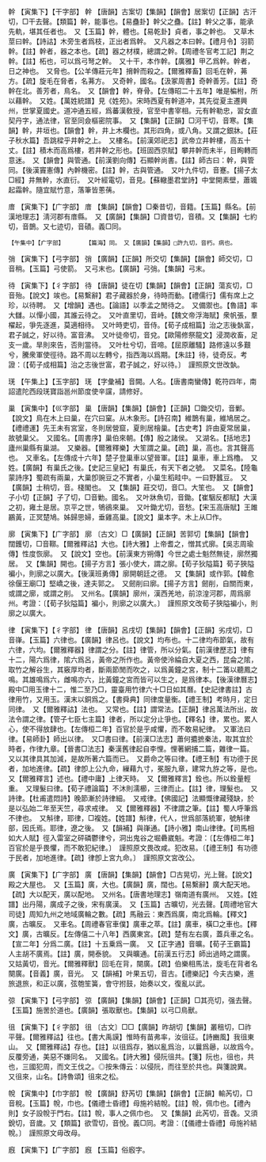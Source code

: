 <!-- { "loadSidebar": true } -->
幹	【寅集下】【干字部】	幹	【唐韻】古案切【集韻】【韻會】居案切【正韻】古汗切，□干去聲。【類篇】幹，能事也。【易蠱卦】幹父之蠱。【註】幹父之事，能承先軌，堪其任者也。　又【玉篇】幹，體也。【易乾卦】貞者，事之幹也。　又草木莖曰幹。【詩詁】木旁生者爲枝，正出者爲幹。　又凡器之本曰幹。【禮月令】羽箭幹。【註】幹者，器之本也。【疏】器之材樸，總謂之幹。【周禮冬官考工記】荆之幹。【註】柘也，可以爲弓弩之幹。　又十干，本作幹。【廣雅】甲乙爲幹。幹者，日之神也。　又脅也。【公羊傳莊元年】搚幹而殺之。【爾雅釋畜】回毛在幹，茀方。【疏】旋毛在脅者，名茀方。　又奇幹，國名。【汲冢周書】奇幹善芳。【註】奇幹在北。善芳者，鳥名。　又【韻會】幹，脊骨。【左傳昭二十五年】唯是楄柎，所以藉幹。　又姓。【萬姓統譜】見《姓苑》。宋時西夏有幹道冲，其先從夏主遷興州，世掌夏國史。道冲通五經，爲蕃漢敎授，官至中書宰相。元有幹勒忠，習女直契丹字，通法律，官至同僉樞密院事。　又【集韻】【正韻】□河干切，音寒。【集韻】幹，井垣也。【韻會】幹，井上木欄也。其形四角，或八角。又謂之銀牀。【莊子秋水篇】吾跳樑乎井幹之上。　又樓名。【前漢郊祀志】武帝立井幹樓，高五十丈。【註】積木而高爲樓，若井幹之形也。【班固西京賦】攀井幹而未半，目眴轉而意迷。　又【韻會】與管通。【前漢劉向傳】石顯幹尚書。【註】師古曰：幹，與管同。【後漢竇憲傳】內幹機密。【註】幹，古與管通。　又叶九件切，音蹇。【揚子太□經】井無幹，水直衍。　又叶經電切，音見。【蘇轍墨君堂詩】中堂開素壁，蕭颯起霜幹。隨宜賦竹意，落筆皆蔥蒨。

庴	【寅集下】【广字部】	庴	【集韻】【韻會】□秦昔切，音籍。【玉篇】縣名。【前漢地理志】淸河郡有庴縣。　又【廣韻】【集韻】□資昔切，音積。又【集韻】七約切，音鵲。又七迹切，音磧。義□同。

	【午集中】【疒字部】		【篇海】同。　又【廣韻】【集韻】□許九切，音朽。病也。

弰	【寅集下】【弓字部】	弰	【廣韻】【正韻】所交切【集韻】【韻會】師交切，□音稍。【玉篇】弓使箭。　又弓末也。【廣韻】弓弰。【集韻】弓末。

待	【寅集下】【彳字部】	待	【唐韻】徒在切【集韻】【韻會】【正韻】蕩亥切，□音殆。【說文】竢也。【易繫辭】君子藏器於身，待時而動。【禮儒行】儒有席上之珍，以待聘。　又【增韻】遇也。【論語】以季孟之閒待之。　又備禦也。【魯語】率大讎。以憚小國，其誰云待之。　又叶直里切，音峙。【魏文帝浮海賦】衆帆張，羣櫂起，爭先逐進，莫適相待。　又叶時吏切，音侍。【荀子成相篇】治之志後埶富，君子誠之，好以待。富音沸。　又叶徒帝切，音兌。【歐陽修祭龍文】浸潤收畜，足支一歲。旱則來告，否則當待。　又叶杜兮切，音啼。【屈原離騷】路修遠以多艱兮，騰衆軍使徑待。路不周以左轉兮，指西海以爲期。【朱註】待，徒奇反。考證：〔【荀子成相篇】治之志後世富，君子誠之，好以待。〕　謹照原文世改埶。 

琷	【午集上】【玉字部】	琷	【字彙補】音闕。人名。【唐書南蠻傳】乾符四年，南詔遣陀西段琷寶詣邕州節度使辛讜，請修好。

巢	【寅集中】【巛字部】	巢	【唐韻】【集韻】【韻會】【正韻】□鋤交切，音鄛。【說文】鳥在木上曰巢，在穴曰窠。从木象形。【詩召南】維鵲有巢，維鳩居之。【禮禮運】先王未有宮室，冬則居營窟，夏則居檜巢。【古史考】許由夏常居巢，故號巢父。　又國名。【周書序】巢伯來朝。【傳】殷之諸侯。　又湖名。【括地志】廬州巢縣有巢湖。　又樂器。【爾雅釋樂】大笙謂之巢。【疏】巢，高也。言其聲高也。　又車名。【左傳成十六年】楚子登巢車以望晉軍。【註】巢車，車上爲櫓。　又姓。【廣韻】有巢氏之後。【史記三皇紀】有巢氏，有天下者之號。　又菜名。【陸龜蒙詩序】蜀疏有兩巢，大巢卽豌豆之不實者，小巢生稻畦中。一曰野蠶豆。　又【廣韻】士稍切，音。棧閣也。　又【集韻】莊交切，音□。大笙也。　又【韻會】子小切【正韻】子了切，□音勦。國名。　又叶牀魚切，音鋤。【崔駰反都賦】大漢之初，雍土是居。京平之世，鴝鵒來巢。　又叶鋤尤切，音愁。【宋玉高唐賦】王雎鸝黃，正冥楚鳩。姊歸思婦，垂雞高巢。【說文】巢本字。木上从□作。

廓	【寅集下】【广字部】	廓	〔古文〕□【廣韻】【正韻】苦郭切【集韻】【韻會】闊鑊切，□音鞹。【爾雅釋詁】大也。【詩大雅】上帝耆之，憎其式廓。【吳志周瑜傳】性度恢廓。　又【說文】空也。【前漢東方朔傳】今世之處士魁然無徒，廓然獨居。　又【集韻】開也。【揚子方言】張小使大，謂之廓。【荀子狄隘篇】荀子狹隘褊小，則廓之以廣大。【後漢班勇傳】廓開朝廷之德。　又【集韻】或作郭。【韓愈徐偃王廟□】堅嶠之後，達夫郭之。　又劒削曰廓。【揚子方言】劒削，自關而東，或謂之廓，或謂之削。　又州名。【廣韻】廓州，漢西羌地，前涼湟河郡，周爲廓州。考證：〔【荀子狄隘篇】褊小，則廓之以廣大。〕　謹照原文改荀子狹隘褊小，則廓之以廣大。 

律	【寅集下】【彳字部】	律	【唐韻】呂戌切【集韻】【韻會】【正韻】劣戌切，□音嵂。【玉篇】六律也。【廣韻】律呂也。【說文】均布也。十二律均布節氣，故有六律，六均。【爾雅釋器】律謂之分。【註】律管，所以分氣。【前漢律歷志】律有十二，陽六爲律，隂六爲呂，黃帝之所作也。黃帝使泠綸自大夏之西，昆侖之隂，取竹之解谷生，其竅厚均者，斷兩節閒而吹之，以爲黃鐘之宮，制十二筩以聽鳳之鳴。其雄鳴爲六，雌鳴亦六，比黃鐘之宮而皆可以生之，是爲律本。【後漢律曆志】殿中□用玉律十二，惟二至乃□，靈臺用竹律六十□日如其曆。【史記律書註】古律用竹，又用玉。漢末以銅爲之。【書舜典】同律度量衡。【禮王制】考時月，定日同律。　又【爾雅釋詁】法也。　又常也。【註】謂常法。【正韻】律呂萬法所出，故法令謂之律。【管子七臣七主篇】律者，所以定分止爭也。【釋名】律，累也。累人心，使不得放肆也。【左傳桓二年】百官於是乎咸懼，而不敢易紀律。　又軍法曰律。【易師卦】師出以律。　又□書曰律。【前漢□法志】蕭何攟摭秦法，取其宜於時者，作律九章。【晉書□法志】秦漢舊律起自李悝。悝著網捕二篇，雜律一篇。又以其律具其加減，是故所著六篇而已。　又爵命之等曰律。【禮王制】有功德于民者，加地進律。【疏】律卽上公九命，繅藉九寸，冕服九章，建常九斿之等，是也。　又【爾雅釋言】述也。【禮中庸】上律天時。　又【爾雅釋言】銓也。所以銓量輕重。　又理髮曰律。【荀子禮論篇】不沐則濡櫛，三律而止。【註】律，理髮也。　又詩律。【杜甫遣悶詩】晚節漸於詩律細。　又戒律。【佛國記】法顯慨律藏殘缺，於是以弘始二年至天竺，尋求戒律。　又【爾雅釋器】不律謂之筆。【註】蜀人呼筆爲不律也。　又斛律，耶律，□複姓。【姓譜】斛律，代人，世爲部落統軍，號斛律部，因氏焉。耶律，遼之後。　又【韻補】與嵂通。【詩小雅】南山律律。【司馬相如大人賦】徑入雷室之砰磷鬱律兮，洞出鬼谷之堀礨崴魁。考證：〔【左傳桓二年】百官於是乎畏懼，而不敢犯紀律。〕　謹照原文畏改咸。犯改易。〔【禮王制】有功德于民者，加地進律。【疏】律卽上宮九命。〕　謹照原文宮改公。 

廣	【寅集下】【广字部】	廣	【唐韻】【集韻】【韻會】□古晃切，光上聲。【說文】殿之大屋也。　又【玉篇】廣，大也。【廣韻】廣，闊也。【易繫辭】廣大配天地。【疏】大以配天，廣以配地。　又州名。【唐書地理志】嶺南道有廣州。　又姓。【姓譜】出丹陽，廣成子之後，宋有廣漢。　又【玉篇】古曠切，光去聲。【周禮地官大司徒】周知九州之地域廣輪之數。【疏】馬融云：東西爲廣，南北爲輪。【釋文】廣，古曠反。　又車名。【周禮春官車僕】廣車之萃。【註】廣車，橫□之車也。【釋文】廣，古曠反。【左傳僖二十八年】西廣東宮。【疏】楚有左右廣，蓋兵車之名。【宣二年】分爲二廣。【註】十五乗爲一廣。　又【正字通】音曠。【荀子王霸篇】人主胡不廣焉。【註】廣，開泰貌。　又與曠通。【前漢五行志】師出過時之謂廣。　又姑黃切，音光。【爾雅釋獸】回毛在背，闋廣。【疏】伯樂相馬法，旋毛在背者名闋廣。【音義】廣，音光。　又【韻補】叶果五切，音古。【禮樂記】今夫古樂，進旅退旅，和正以廣，弦匏笙簧，會守拊鼓，始奏以文，復亂以武。

弶	【寅集下】【弓字部】	弶	【廣韻】【集韻】【韻會】【正韻】□其亮切，强去聲。【玉篇】施罟於道也。【廣韻】張取獸也。【集韻】以弓□鳥獸。

徂	【寅集下】【彳字部】	徂	〔古文〕□□【廣韻】昨胡切【集韻】叢租切，□祚平聲。【爾雅釋詁】往也。【書大禹謨】惟時有苗弗率，汝徂征。【詩豳風】我徂東山。　又【爾雅釋詁】存也。【註】以徂爲存，猶以亂爲治，以曩爲曏，以故爲今。反覆旁通，美惡不嫌同名。　又國名。【詩大雅】侵阮徂共。【箋】阮也，徂也，共也，三國犯周，而文王伐之。◎按朱傳云：以侵阮，而往至於共也。與箋說異。　又徂來，山名。【詩魯頌】徂來之松。

帨	【寅集中】【巾字部】	帨	【廣韻】舒芮切【集韻】【韻會】【正韻】輸芮切，□音稅。【玉篇】帨，巾也。【儀禮士昏禮】母施衿結帨。【註】帨，佩巾也。【禮內則】女子設帨于門右。【註】帨，事人之佩巾也。　又【集韻】此芮切，音毳。又須銳切，音歲。又【類篇】欲雪切，音悅。義□同。考證：〔【儀禮士昏禮】毋施衿結帨。〕　謹照原文毋改母。 

廐	【寅集下】【广字部】	廐	【玉篇】俗廏字。

